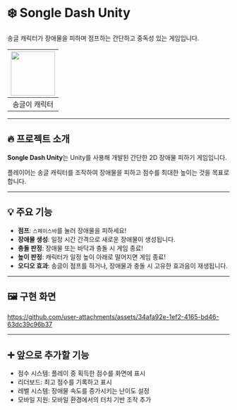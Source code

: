 # ❄️ Songle Dash Unity
송글 캐릭터가 장애물을 피하며 점프하는 간단하고 중독성 있는 게임입니다.

| <img src="https://github.com/user-attachments/assets/58f51dc2-79be-407c-a0dd-907f0ec17093" width="100"> |
|:--:|
| 송글이 캐릭터 |
---

## 🔥 프로젝트 소개
**Songle Dash Unity**는 Unity를 사용해 개발된 간단한 2D 장애물 피하기 게임입니다. 

플레이어는 송글 캐릭터를 조작하여 장애물을 피하고 점수를 최대한 높이는 것을 목표로 합니다.

---

## 💡 주요 기능
- **점프**: `스페이스바`를 눌러 장애물을 피하세요!
- **장애물 생성**: 일정 시간 간격으로 새로운 장애물이 생성됩니다.
- **충돌 판정**: 장애물 또는 바닥과 충돌 시 게임 종료!
- **높이 판정**: 캐릭터가 일정 높이 아래로 떨어지면 게임 종료!
- **오디오 효과**: 송글이 점프를 하거나, 장애물과 충돌 시 고유한 효과음이 재생됩니다.

---

## 🖼️ 구현 화면
https://github.com/user-attachments/assets/34afa92e-1ef2-4165-bd46-63dc39c96b37


---

## ➕ 앞으로 추가할 기능
- 점수 시스템: 플레이 중 획득한 점수를 화면에 표시
- 리더보드: 최고 점수를 기록하고 표시
- 레벨 시스템: 장애물 속도를 증가시키는 난이도 설정
- 모바일 지원: 모바일 환경에서의 터치 기반 조작 추가
